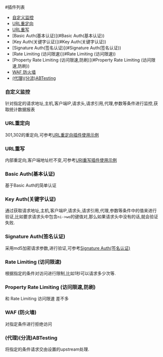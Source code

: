 #插件列表
* [自定义监控](#自定义监控)
* [URL重定向](#URL重定向)
* [URL重写](#URL重写)
* [Basic Auth(基本认证)](#Basic Auth(基本认证))
* [Key Auth(关键字认证)](#Key Auth(关键字认证))
* [Signature Auth(签名认证)](#Signature Auth(签名认证))
* [Rate Limiting (访问限速)](#Rate Limiting (访问限速))
* [Property Rate Limiting (访问限速,防刷)](#Property Rate Limiting (访问限速,防刷))
* [WAF 防火墙](#WAF (防火墙))
* [(代理)(分流)ABTesting](#(代理)(分流)ABTesting)

### 自定义监控
针对指定的请求地址,主机,客户端IP,请求头,请求引用,代理,参数等条件进行监控,获取统计数据报表
### URL重定向
301,302的重定向,可参考[URL重定向插件使用示例](http://orange.sumory.com/docs/usages/redirect/)
### URL重写
内部重定向,客户端地址栏不变,可参考[URI重写插件使用示例](http://orange.sumory.com/docs/usages/rewrite/)
### Basic Auth(基本认证)
基于Basic Auth的简单认证
### Key Auth(关键字认证)
通过获取请求地址,主机,客户端IP,请求头,请求引用,代理,参数等条件中的值来进行验证,比如要求请求头中包含`ni->wo`的键值对,那么如果请求头中没有的话,就会验证失败.
### Signature Auth(签名认证)
采用md5加密请求参数,进行验证,可参考[Signature Auth(签名认证)](https://github.com/sumory/orange/issues/72)
### Rate Limiting (访问限速)
根据指定的条件对访问进行限制,比如1秒可以请求多少次等.
### Property Rate Limiting (访问限速,防刷)
和 Rate Limiting 访问限速 差不多
### WAF (防火墙)
对指定条件进行拒绝访问
### (代理)(分流)ABTesting
将指定的条件请求交由设置的upstream处理.